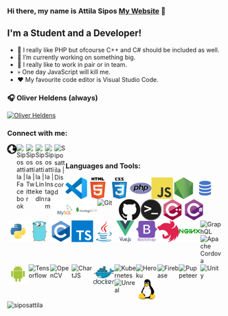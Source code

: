 ### Hi there, my name is Attila Sipos [My Website][website] 👋

## I'm a Student and a Developer!

- 🔭 I really like PHP but ofcourse C++ and C# should be included as well.
- 🌱 I’m currently working on something big.
- 👯 I really like to work in pair or in team.
- 💀 One day JavaScript will kill me.
- ❤️ My favourite code editor is Visual Studio Code.

### 🎧 Oliver Heldens (always)
[<img src="https://oliverheldens.com/wp-content/uploads/2018/06/OH_CHIMP_MUSIC.gif" alt="Oliver Heldens" width="350" />](https://oliverheldens.com/)

### Connect with me:

[<img align="left" alt="siposattila.studio" width="22px" src="https://raw.githubusercontent.com/iconic/open-iconic/master/svg/globe.svg" />][website]
[<img align="left" alt="Siposattila | Facebook" width="22px" src="https://raw.githubusercontent.com/rahuldkjain/github-profile-readme-generator/master/src/images/icons/Social/facebook.svg" />][facebook]
[<img align="left" alt="Siposattila | Twitter" width="22px" src="https://raw.githubusercontent.com/rahuldkjain/github-profile-readme-generator/master/src/images/icons/Social/twitter.svg" />][twitter]
[<img align="left" alt="Siposattila | LinkedIn" width="22px" src="https://raw.githubusercontent.com/rahuldkjain/github-profile-readme-generator/master/src/images/icons/Social/linked-in-alt.svg" />][linkedin]
[<img align="left" alt="Siposattila | Instagram" width="22px" src="https://raw.githubusercontent.com/rahuldkjain/github-profile-readme-generator/master/src/images/icons/Social/instagram.svg" />][instagram]
[<img align="left" alt="Siposattila | Discord" width="26px" src="https://raw.githubusercontent.com/rahuldkjain/github-profile-readme-generator/master/src/images/icons/Social/discord.svg" />][discord]

<br />

### Languages and Tools:

<img align="left" alt="Visual Studio Code" width="50px" src="https://raw.githubusercontent.com/github/explore/80688e429a7d4ef2fca1e82350fe8e3517d3494d/topics/visual-studio-code/visual-studio-code.png" />
<img align="left" alt="HTML5" width="50px" src="https://raw.githubusercontent.com/github/explore/80688e429a7d4ef2fca1e82350fe8e3517d3494d/topics/html/html.png" />
<img align="left" alt="CSS3" width="50px" src="https://raw.githubusercontent.com/github/explore/80688e429a7d4ef2fca1e82350fe8e3517d3494d/topics/css/css.png" />
<img align="left" alt="PHP" width="50px" src="https://raw.githubusercontent.com/github/explore/80688e429a7d4ef2fca1e82350fe8e3517d3494d/topics/php/php.png" />
<img align="left" alt="JavaScript" width="50px" src="https://raw.githubusercontent.com/github/explore/80688e429a7d4ef2fca1e82350fe8e3517d3494d/topics/javascript/javascript.png" />
<img align="left" alt="Node.js" width="50px" src="https://raw.githubusercontent.com/github/explore/80688e429a7d4ef2fca1e82350fe8e3517d3494d/topics/nodejs/nodejs.png" />
<img align="left" alt="SQL" width="50px" src="https://raw.githubusercontent.com/github/explore/80688e429a7d4ef2fca1e82350fe8e3517d3494d/topics/sql/sql.png" />
<img align="left" alt="MySQL" width="50px" src="https://raw.githubusercontent.com/github/explore/80688e429a7d4ef2fca1e82350fe8e3517d3494d/topics/mysql/mysql.png" />
<img align="left" alt="MongoDB" width="50px" src="https://raw.githubusercontent.com/github/explore/80688e429a7d4ef2fca1e82350fe8e3517d3494d/topics/mongodb/mongodb.png" />
<img align="left" alt="Git" width="50px" src="https://www.vectorlogo.zone/logos/git-scm/git-scm-icon.svg" />
<img align="left" alt="GitHub" width="50px" src="https://raw.githubusercontent.com/github/explore/78df643247d429f6cc873026c0622819ad797942/topics/github/github.png" />
<img align="left" alt="Terminal" width="50px" src="https://raw.githubusercontent.com/github/explore/80688e429a7d4ef2fca1e82350fe8e3517d3494d/topics/terminal/terminal.png" />
<img align="left" alt="C++" width="50px" src="https://raw.githubusercontent.com/devicons/devicon/master/icons/cplusplus/cplusplus-original.svg" />
<img align="left" alt="C#" width="50px" src="https://raw.githubusercontent.com/devicons/devicon/master/icons/csharp/csharp-original.svg" />
<img align="left" alt="Python" width="50px" src="https://raw.githubusercontent.com/github/explore/80688e429a7d4ef2fca1e82350fe8e3517d3494d/topics/python/python.png" />
<img align="left" alt="Go" width="50px" src="https://raw.githubusercontent.com/devicons/devicon/master/icons/go/go-original.svg" />
<img align="left" alt="C" width="50px" src="https://raw.githubusercontent.com/devicons/devicon/master/icons/c/c-original.svg" />
<img align="left" alt="TypeScript" width="50px" src="https://raw.githubusercontent.com/github/explore/80688e429a7d4ef2fca1e82350fe8e3517d3494d/topics/typescript/typescript.png" />
<img align="left" alt="Java" width="50px" src="https://raw.githubusercontent.com/devicons/devicon/master/icons/java/java-original.svg" />
<img align="left" alt="VueJS" width="50px" src="https://raw.githubusercontent.com/devicons/devicon/master/icons/vuejs/vuejs-original-wordmark.svg" />
<img align="left" alt="Bootrstrap" width="50px" src="https://raw.githubusercontent.com/devicons/devicon/master/icons/bootstrap/bootstrap-plain-wordmark.svg" />
<img align="left" alt="NestJS" width="50px" src="https://raw.githubusercontent.com/devicons/devicon/master/icons/nestjs/nestjs-plain.svg" />
<img align="left" alt="Nginx" width="50px" src="https://raw.githubusercontent.com/devicons/devicon/master/icons/nginx/nginx-original.svg" />
<img align="left" alt="GraphQL" width="50px" src="https://www.vectorlogo.zone/logos/graphql/graphql-icon.svg" />
<img align="left" alt="Apache Cordova" width="50px" src="https://www.vectorlogo.zone/logos/apache_cordova/apache_cordova-icon.svg" />
<img align="left" alt="Android" width="50px" src="https://raw.githubusercontent.com/devicons/devicon/master/icons/android/android-original-wordmark.svg" />
<img align="left" alt="Tensorflow" width="50px" src="https://www.vectorlogo.zone/logos/tensorflow/tensorflow-icon.svg" />
<img align="left" alt="OpenCV" width="50px" src="https://www.vectorlogo.zone/logos/opencv/opencv-icon.svg" />
<img align="left" alt="ChartJS" width="50px" src="https://www.chartjs.org/media/logo-title.svg" />
<img align="left" alt="Docker" width="50px" src="https://raw.githubusercontent.com/devicons/devicon/master/icons/docker/docker-original-wordmark.svg" />
<img align="left" alt="Kubernetes" width="50px" src="https://www.vectorlogo.zone/logos/kubernetes/kubernetes-icon.svg" />
<img align="left" alt="Heroku" width="50px" src="https://www.vectorlogo.zone/logos/heroku/heroku-icon.svg" />
<img align="left" alt="Firebase" width="50px" src="https://www.vectorlogo.zone/logos/firebase/firebase-icon.svg" />
<img align="left" alt="Puppeteer" width="50px" src="https://www.vectorlogo.zone/logos/pptrdev/pptrdev-official.svg" />
<img align="left" alt="Unity" width="50px" src="https://www.vectorlogo.zone/logos/unity3d/unity3d-icon.svg" />
<img align="left" alt="Unreal" width="50px" src="https://raw.githubusercontent.com/kenangundogan/fontisto/036b7eca71aab1bef8e6a0518f7329f13ed62f6b/icons/svg/brand/unreal-engine.svg" />
<img align="left" alt="Linux" width="50px" src="https://raw.githubusercontent.com/devicons/devicon/master/icons/linux/linux-original.svg" />

<br />
<br />
<br />
<br />
<br />
<br />

# &nbsp;&nbsp;&nbsp;&nbsp;&nbsp;&nbsp;&nbsp;&nbsp;&nbsp;&nbsp;

<img align="left" src="https://github-readme-stats.vercel.app/api?username=siposattila&show_icons=true&theme=dark&hide_border=true&locale=en" alt="siposattila" />

[website]: https://siposattila.me/
[facebook]: https://www.facebook.com/attila.sipos.568
[twitter]: https://twitter.com/Hunvagy
[instagram]: https://www.instagram.com/siposattila1
[linkedin]: https://www.linkedin.com/in/attila-sipos-232142162
[discord]: https://discordapp.com/users/389154876036218880
